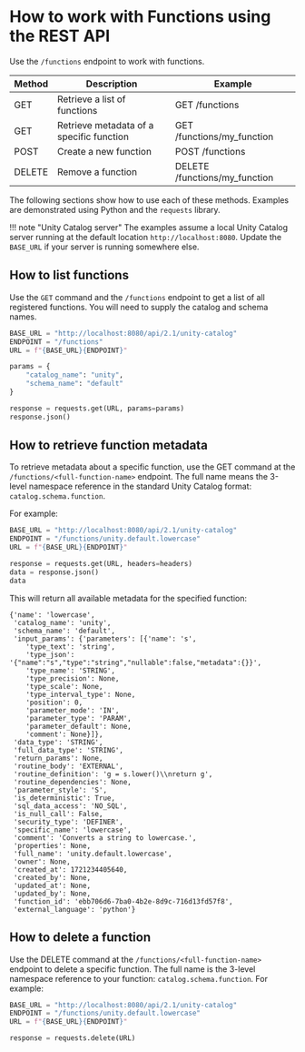 # How to work with Functions using the REST API

Use the `/functions` endpoint to work with functions.

| Method | Description                              | Example                       |
| ------ | ---------------------------------------- | ----------------------------- |
| GET    | Retrieve a list of functions             | GET /functions                |
| GET    | Retrieve metadata of a specific function | GET /functions/my_function    |
| POST   | Create a new function                    | POST /functions               |
| DELETE | Remove a function                        | DELETE /functions/my_function |

The following sections show how to use each of these methods. Examples are demonstrated using Python and the `requests` library.

<!-- prettier-ignore -->
!!! note "Unity Catalog server"
    The examples assume a local Unity Catalog server running at the default location `http://localhost:8080`. Update the `BASE_URL` if your server is running somewhere else.

## How to list functions

Use the `GET` command and the `/functions` endpoint to get a list of all registered functions. You will need to supply the catalog and schema names.

```python
BASE_URL = "http://localhost:8080/api/2.1/unity-catalog"
ENDPOINT = "/functions"
URL = f"{BASE_URL}{ENDPOINT}"

params = {
    "catalog_name": "unity",
    "schema_name": "default"
}

response = requests.get(URL, params=params)
response.json()
```

## How to retrieve function metadata

To retrieve metadata about a specific function, use the GET command at the `/functions/<full-function-name>` endpoint. The full name means the 3-level namespace reference in the standard Unity Catalog format: `catalog.schema.function`.

For example:

```python
BASE_URL = "http://localhost:8080/api/2.1/unity-catalog"
ENDPOINT = "/functions/unity.default.lowercase"
URL = f"{BASE_URL}{ENDPOINT}"

response = requests.get(URL, headers=headers)
data = response.json()
data
```

This will return all available metadata for the specified function:

```
{'name': 'lowercase',
 'catalog_name': 'unity',
 'schema_name': 'default',
 'input_params': {'parameters': [{'name': 's',
    'type_text': 'string',
    'type_json': '{"name":"s","type":"string","nullable":false,"metadata":{}}',
    'type_name': 'STRING',
    'type_precision': None,
    'type_scale': None,
    'type_interval_type': None,
    'position': 0,
    'parameter_mode': 'IN',
    'parameter_type': 'PARAM',
    'parameter_default': None,
    'comment': None}]},
 'data_type': 'STRING',
 'full_data_type': 'STRING',
 'return_params': None,
 'routine_body': 'EXTERNAL',
 'routine_definition': 'g = s.lower()\\nreturn g',
 'routine_dependencies': None,
 'parameter_style': 'S',
 'is_deterministic': True,
 'sql_data_access': 'NO_SQL',
 'is_null_call': False,
 'security_type': 'DEFINER',
 'specific_name': 'lowercase',
 'comment': 'Converts a string to lowercase.',
 'properties': None,
 'full_name': 'unity.default.lowercase',
 'owner': None,
 'created_at': 1721234405640,
 'created_by': None,
 'updated_at': None,
 'updated_by': None,
 'function_id': 'ebb706d6-7ba0-4b2e-8d9c-716d13fd57f8',
 'external_language': 'python'}
```

## How to delete a function

Use the DELETE command at the `/functions/<full-function-name>` endpoint to delete a specific function. The full name is the 3-level namespace reference to your function: `catalog.schema.function`. For example:

```python
BASE_URL = "http://localhost:8080/api/2.1/unity-catalog"
ENDPOINT = "/functions/unity.default.lowercase"
URL = f"{BASE_URL}{ENDPOINT}"

response = requests.delete(URL)
```
